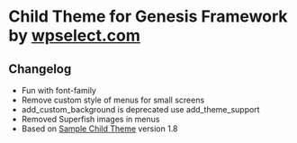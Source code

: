 Child Theme for Genesis Framework by [wpselect.com](http://wpselect.com/ "wpselect.com")
========================================================================================

Changelog
---------

* Fun with font-family
* Remove custom style of menus for small screens
* add_custom_background is deprecated use add_theme_support
* Removed Superfish images in menus
* Based on [Sample Child Theme](http://www.studiopress.com/free-themes/sample "Sample Child Theme") version 1.8
